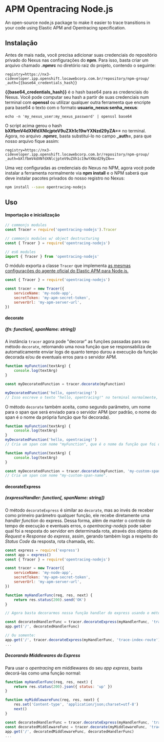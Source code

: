 # APM Opentracing Node.js
An open-source node.js package to make it easier to trace transitions in your code using Elastic APM and Opentracing specification.


## Instalação
Antes de mais nada, você precisa adicionar suas credenciais do repositório privado do Nexus nas configurações do **npm**. Para isso, basta criar um arquivo chamado **.npmrc** no diretório raiz do projeto, contendo o seguinte:

    registry=https://nx3-cideveloper.ipp.openshift.locawebcorp.com.br/repository/npm-group/
    _auth={{base64_credentials_hash}}

**{{base64_credentials_hash}}** é o hash base64 para as credenciais do Nexus. Você pode computar seu hash a partir de suas credenciais num terminal com **openssl** ou utilizar qualquer outra ferramenta que encripte para base64 o texto com o formato **usuario_nexus:senha_nexus**:

    echo -n 'my_nexus_user:my_nexus_password' | openssl base64

O script acima gerou o hash **bXlfbmV4dXNfdXNlcjpteV9uZXh1c19wYXNzd29yZA==** no terminal. Agora, no arquivo **.npmrc**, basta substituí-lo no campo **_auth=**, para que nosso arquivo fique assim:

    registry=https://nx3-cideveloper.ipp.openshift.locawebcorp.com.br/repository/npm-group/
    _auth=bXlfbmV4dXNfdXNlcjpteV9uZXh1c19wYXNzd29yZA==

Uma vez configuradas as credenciais do Nexus no NPM, agora você pode instalar a ferramenta normalmente via **npm install** e o NPM saberá que deve instalar pacotes privados do nosso registro no Nexus:

```bash
npm install --save opentracing-nodejs
```

## Uso

#### Importação e inicialização
```javascript
// commonjs modules
const Tracer = require('opentracing-nodejs').Tracer

// commonjs modules w/ object destructuring
const { Tracer } = require('opentracing-nodejs')

// es6 modules
import { Tracer } from 'opentracing-nodejs'
```

O módulo exporta a classe `Tracer` que implementa [as mesmas configurações do agente oficial do Elastic APM para Node.js.](https://www.elastic.co/guide/en/apm/agent/nodejs/master/configuration.html)


```javascript
const { Tracer } = require('opentracing-nodejs')

const tracer = new Tracer({
	serviceName: 'my-node-app',
	secretToken: 'my-apm-secret-token',
	serverUrl: 'my-apm-server-url',
})
```

#### decorate
##### (fn: function[, spanName: string])
A instância `tracer` agora pode "decorar" as funções passadas para seu método `decorate`, retornando uma nova função que se responsabiliza de automaticamente enviar logs de quanto tempo durou a execução da função decorada e/ou de eventuais erros para o servidor APM.

```javascript
function myFunction(textArg) {
	console.log(textArg)
}

const myDecoratedFunction = tracer.decorate(myFunction)

myDecoratedFunction('hello, opentracing!')
// Isso escreve o texto "hello, opentracing!" no terminal normalmente, e, além disso, envia logs de tempo de execução e eventuais erros para o servidor APM.
```

O método `decorate` também aceita, como segundo parâmetro, um nome para o span que será enviado para o servidor APM (por padrão, o nome do span é o nome da própria função que foi decorada).

```javascript
function myFunction(textArg) {
	console.log(textArg)
}
myDecoratedFunction('hello, opentracing!')
// Cria um span com nome "myFunction", que é o nome da função que foi decorada.
```

```javascript
function myFunction(textArg) {
	console.log(textArg)
}

const myDecoratedFunction = tracer.decorate(myFunction, 'my-custom-span-name')
// Cria um span com nome "my-custom-span-name".
```

#### decorateExpress
##### (expressHandler: function[, spanName: string])
O método `decorateExpress` é similar ao `decorate`, mas ao invés de receber como primeiro parâmetro qualquer função, ele recebe diretamente uma *handler function* do express.
Dessa forma, além de manter o controle do tempo de execução e eventuais erros, o *opentracing-nodejs* pode saber qual foi a resposta do servidor em determinada rota, através dos objetos de *Request* e *Response* do *express*, assim, gerando também logs a respeito do *Status Code* da resposta, rota chamada, etc.
```javascript
const express = require('express')
const app = express()
const { Tracer } = require('opentracing-nodejs')

const tracer = new Tracer({
	serviceName: 'my-node-app',
	secretToken: 'my-apm-secret-token',
	serverUrl: 'my-apm-server-url',
})

function myHandlerFunc(req, res, next) {
	return res.status(200).send('OK')
}

// Agora basta decorarmos nossa função handler do express usando o método 'decorateExpress' do Tracer.

const decoratedHandlerFunc = tracer.decorateExpress(myHandlerFunc, 'trace-index-route')
app.get('/', decoratedHandlerFunc)

// Ou somente:
app.get('/', tracer.decorateExpress(myHandlerFunc, 'trace-index-route'))
...
```

##### Decorando Middlewares do Express
Para usar o *opentracing* em middlewares do seu *app* *express*, basta decorá-las como uma função normal:
```javascript
function myHandlerFunc(req, res, next) {
	return res.status(200).json({ status: 'up' })
}

function myMiddlewareFunc(req, res, next) {
	res.set('Content-type', 'application/json;charset=utf-8')
	next()
}

const decoratedHandlerFunc = tracer.decorateExpress(myHandlerFunc, 'trace-index-route')
const decoratedMiddlewareFunc = tracer.decorate(myMiddlewareFunc, 'trace-content-type-middleware')
app.get('/', decoratedMiddlewareFunc, decoratedHandlerFunc)
...
```